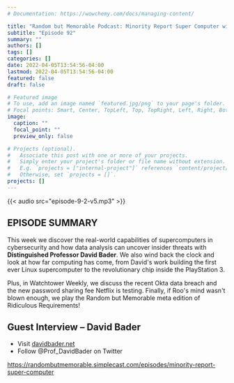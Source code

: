 ```yaml
---
# Documentation: https://wowchemy.com/docs/managing-content/

title: "Random but Memorable Podcast: Minority Report Super Computer with David Bader"
subtitle: "Episode 92"
summary: ""
authors: []
tags: []
categories: []
date: 2022-04-05T13:54:56-04:00
lastmod: 2022-04-05T13:54:56-04:00
featured: false
draft: false

# Featured image
# To use, add an image named `featured.jpg/png` to your page's folder.
# Focal points: Smart, Center, TopLeft, Top, TopRight, Left, Right, BottomLeft, Bottom, BottomRight.
image:
  caption: ""
  focal_point: ""
  preview_only: false

# Projects (optional).
#   Associate this post with one or more of your projects.
#   Simply enter your project's folder or file name without extension.
#   E.g. `projects = ["internal-project"]` references `content/project/deep-learning/index.md`.
#   Otherwise, set `projects = []`.
projects: []
---
```


{{< audio src="episode-9-2-v5.mp3" >}}

## EPISODE SUMMARY ##

This week we discover the real-world capabilities of supercomputers in cybersecurity and how data analysis can uncover insider threats with **Distinguished Professor David Bader**. We also wind back the clock and look at how far computing has come, from David's work building the first ever Linux supercomputer to the revolutionary chip inside the PlayStation 3.

Plus, in Watchtower Weekly, we discuss the recent Okta data breach and the new password sharing fee Netflix is testing. Finally, if Roo's mind wasn't blown enough, we play the Random but Memorable meta edition of Ridiculous Requirements!

## Guest Interview –  David Bader ##

* Visit [davidbader.net](https://davidbader.net/)
* Follow @Prof_DavidBader on Twitter


https://randombutmemorable.simplecast.com/episodes/minority-report-super-computer
